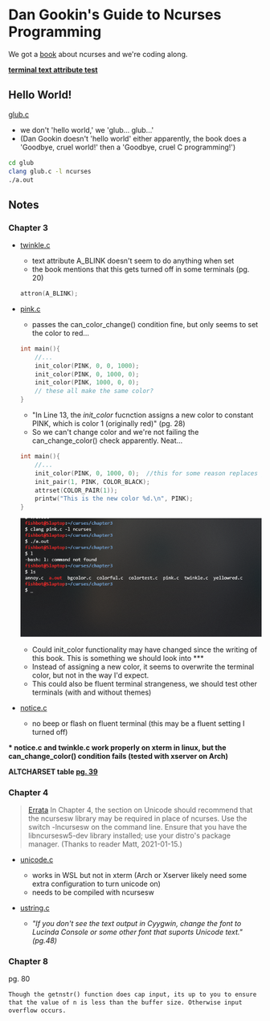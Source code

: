 # Dan Gookin's Guide to Ncurses Programming
We got a [book](https://c-for-dummies.com/ncurses/) about ncurses and we're coding along.

__<a>[terminal text attribute test](./chapter4/attrtest.c)</a>__

## <a>Hello World!</a> 

[glub.c](./glub/glub.c)
- we don't 'hello world,' we 'glub... glub...'
- (Dan Gookin doesn't 'hello world' either apparently, the book does a 'Goodbye, cruel world!' then a 'Goodbye, cruel C programming!')

```bash
cd glub
clang glub.c -l ncurses
./a.out
```

## <a>Notes</a> 

### <a>Chapter 3</a> 

- [twinkle.c](./chapter3/twinkle.c)
    - text attribute A_BLINK doesn't seem to do anything when set 
    - the book mentions that this gets turned off in some terminals (pg. 20)

    ```C
    attron(A_BLINK);
    ```
- [pink.c](./chapter3/pink.c)
    - passes the can_color_change() condition fine, but only seems to set the color to red...

    ```C
    int main(){
        //...
        init_color(PINK, 0, 0, 1000);
        init_color(PINK, 0, 1000, 0);
        init_color(PINK, 1000, 0, 0);
        // these all make the same color?
    }

    ```
    - "In Line 13, the _init\_color_ fucnction assigns a new color to constant PINK, which is color 1 (originally red)" (pg. 28)
    - So we can't change color and we're not failing the can_change_color() check apparently. Neat...

    ```C
    int main(){
        //...
        init_color(PINK, 0, 1000, 0);  //this for some reason replaces green with red in the terminal when we exit the window
        init_pair(1, PINK, COLOR_BLACK);
        attrset(COLOR_PAIR(1));
        printw("This is the new color %d.\n", PINK);
    }
    ```

    ![init_color() consequenses](./chapter3/pink.png)

    - Could init_color functionality may have changed since the writing of this book. This is something we should look into ***
    - Instead of assigning a new color, it seems to overwrite the terminal color, but not in the way I'd expect. 
    - This could also be fluent terminal strangeness, we should test other terminals (with and without themes)


- [notice.c](./chapter3/notice.c)

    - no beep or flash on fluent terminal (this may be a fluent setting I turned off)

__<a>\*</a> notice.c and twinkle.c work properly on xterm in linux, but the can_change_color() condition fails (tested with xserver on Arch)__ 

__<a>ALTCHARSET table [pg. 39](https://c-for-dummies.com/ncurses/tables/table04-03.php)</a>__


### <a>Chapter 4</a>

> [Errata](https://c-for-dummies.com/ncurses/#errata) In Chapter 4, the section on Unicode should recommend that the ncursesw library may be required in place of ncurses. Use the switch -lncursesw on the command line. Ensure that you have the libncursesw5-dev library installed; use your distro's package manager. (Thanks to reader Matt, 2021-01-15.)

- [unicode.c](./chapter4/unicode.c)
    - works in WSL but not in xterm (Arch or Xserver likely need some extra configuration to turn unicode on)
    - needs to be compiled with ncursesw

- [ustring.c](./chapter4/ustring.c)
    - _"If you don't see the text output in Cyygwin, change the font to Lucinda Console or some other font that suports Unicode text." (pg.48)_


### <a>Chapter 8</a> 

pg. 80

    Though the getnstr() function does cap input, its up to you to ensure that the value of n is less than the buffer size. Otherwise input overflow occurs.